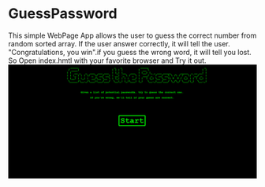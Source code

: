 <h1> GuessPassword </h1>
This simple WebPage App allows the user to guess the correct number from random sorted array. If the user answer correctly, it will tell the user. 
"Congratulations, you win".if you guess the wrong word, it will tell you lost.
So  Open index.hmtl with your favorite browser and Try it out.
<img src="./guessPassword.gif">
